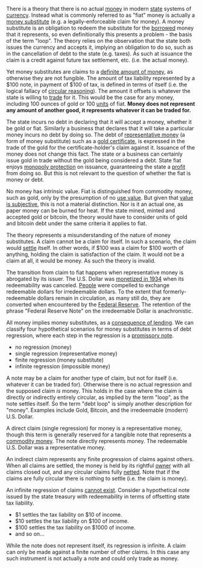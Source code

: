 There is a theory that there is no actual [money](Money-Taxonomy) in modern [state](Glossary#state) systems of [currency](https://en.wikipedia.org/wiki/Currency). Instead what is commonly referred to as "fiat" money is actually a [money substitute](https://wiki.mises.org/wiki/Money_substitutes) (e.g. a legally-enforceable claim for money). A money substitute is an obligation to redeem the substitute for the [borrowed](Glossary#borrow) money that it represents, so even definitionally this presents a problem - the basis of the term "loop". The theory relies on the observation that the state both issues the currency and accepts it, implying an obligation to do so, such as in the cancellation of debt to the state (e.g. taxes). As such at issuance the claim is a credit against future tax settlement, etc. (i.e. the actual money).

Yet money substitutes are claims to a [definite amount of money](https://wiki.mises.org/wiki/Money_substitutes#Nature), as otherwise they are not fungible. The amount of tax liability represented by a $100 note, in payment of $100 of tax, is defined in terms of itself (i.e. the logical fallacy of [circular reasoning](https://en.wikipedia.org/wiki/Circular_reasoning)). The amount it offsets is whatever the state is willing to [trade](Glossary#trade) for it. This would be the case for any money, including 100 ounces of gold or 100 [units](Glossary#unit) of fiat. **Money does not represent any amount of another good, it represents whatever it can be traded for.**

The state incurs no debt in declaring that it will accept a money, whether it be gold or fiat. Similarly a business that declares that it will take a particular money incurs no debt by doing so. The debt of [representative money](https://en.wikipedia.org/wiki/Representative_money) (a form of money substitute) such as a [gold certificate](https://en.wikipedia.org/wiki/Gold_certificate), is expressed in the trade of the gold for the certificate-holder's claim against it. Issuance of the money does not change this fact. The state or a business can certainly issue gold in trade without the gold being considered a debt. State fiat enjoys [monopoly protection](https://en.wikipedia.org/wiki/Counterfeit) on issuance, guaranteeing the state a [profit](https://en.wikipedia.org/wiki/Seigniorage) from doing so. But this is not relevant to the question of whether the fiat is money or debt.

No money has intrinsic value. Fiat is distinguished from commodity money, such as gold, only by the presumption of no [use value](https://en.wikipedia.org/wiki/Use_value). But given that [value is subjective](https://en.wikipedia.org/wiki/Subjective_theory_of_value), this is not a material distinction. Nor is it an actual one, as paper money can be burned for heat. If the state mined, minted and accepted gold or bitcoin, the theory would have to consider units of gold and bitcoin debt under the same criteria it applies to fiat.

The theory represents a misunderstanding of the nature of money substitutes. A claim cannot be a claim for itself. In such a scenario, the claim would [settle](https://en.wikipedia.org/wiki/Clearing_(finance)) itself. In other words, if $100 was a claim for $100 worth of anything, holding the claim is satisfaction of the claim. It would not be a claim at all, it would be money. As such the theory is invalid.

The transition from claim to fiat happens when representative money is abrogated by its issuer. The U.S. Dollar was [monetized in 1934](https://en.wikipedia.org/wiki/Gold_Reserve_Act) when its redeemability was canceled. [People](Glossary#person) were compelled to exchange redeemable dollars for irredeemable dollars. To the extent that formerly-redeemable dollars remain in circulation, as many still do, they are converted when encountered by the [Federal Reserve](https://en.wikipedia.org/wiki/Federal_Reserve). The retention of the phrase "Federal Reserve Note" on the irredeemable Dollar is anachronistic.

All money implies money substitutes, as a [consequence of lending](Credit-Expansion-Fallacy). We can classify four hypothetical scenarios for money substitutes in terms of debt regression, where each step in the regression is a [promissory note](https://en.wikipedia.org/wiki/Promissory_note).

* no regression (money)
* single regression (representative money)
* finite regression (money substitute)
* infinite regression (impossible money)

A note may be a claim for another type of claim, but not for itself (i.e. whatever it can be traded for). Otherwise there is no actual regression and the supposed claim *is* money. This holds in the case where the claim is directly or indirectly entirely circular, as implied by the term "loop", as the note settles itself. So the term "debt loop" is simply another description for "money". Examples include Gold, Bitcoin, and the irredeemable (modern) U.S. Dollar.

A direct claim (single regression) for money is a representative money, though this term is generally reserved for a tangible note that represents a [commodity money](https://en.wikipedia.org/wiki/Commodity_money). The note directly represents money. The redeemable U.S. Dollar was a representative money.

An indirect claim represents any finite progression of claims against others. When all claims are settled, the money is held by its rightful [owner](Glossary#owner) with all claims closed out, and any circular claims fully [netted](https://en.wikipedia.org/wiki/Set-off_(law)#Close_out_netting). Note that if the claims are fully circular there is nothing to settle (i.e. the claim is money).

An infinite regression of claims [cannot exist](https://en.wikipedia.org/wiki/Turtles_all_the_way_down). Consider a hypothetical note issued by the state treasury with redeemability in terms of offsetting state tax liability.

* $1 settles the tax liability on $10 of income.
* $10 settles the tax liability on $100 of income.
* $100 settles the tax liability on $1000 of income.
* and so on...

While the note does not represent itself, its regression is infinite. A claim can only be made against a finite number of other claims. In this case any such instrument is not actually a note and could only trade as money.
